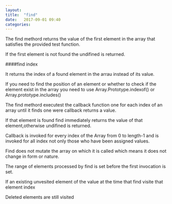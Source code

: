 ```yaml
---
layout: 
title:  "find"
date:   2017-09-01 09:40
categories: 
---
```

The find methord returns the value of the first element in the array that satisfies the provided test function.

If the first element is not found the undifined is returned.

####find index

It returns the index of a found element in the arrau instead of its value.

If you need to find the position of an element or whether to check if the element exist in the array you need to use Array.Prototype.indexof() or Array.prototype.includes()

The find methord executest the callback function one for each index of an array until it finds one were callback returns a value.

If that element is found find immediately returns the value of that element,otherwise undifined is returned.

Callback is invoked for every index of the Array from 0 to length-1 and is invoked for all index not only those who have been assigned values.

Find does not mutate the array on which it is called which means it does not change in form or nature.

The range of elements processed by find is set before the first invocation is set.

If an existing unvesited element of the value at the time that find visite that element index 

Deleted elements are still visited
